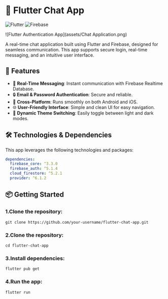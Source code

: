 # 💬 Flutter Chat App


![Flutter](https://img.shields.io/badge/Flutter-v3.10.5-blue?logo=flutter)
![Firebase](https://img.shields.io/badge/Firebase-Integrated-yellow?logo=firebase)

![Flutter Authentication App](assets/Chat Application.png)

A real-time chat application built using Flutter and Firebase, designed for seamless communication. This app supports secure login, real-time messaging, and an intuitive user interface.

## 🚀 Features

- 💬 **Real-Time Messaging**: Instant communication with Firebase Realtime Database.
- 🔒 **Email & Password Authentication**: Secure and reliable.
- 📲 **Cross-Platform**: Runs smoothly on both Android and iOS.
- 🌐 **User-Friendly Interface**: Simple and clean UI for easy navigation.
- 🎨 **Dynamic Theme Switching**: Easily toggle between light and dark modes.

## 🛠️ Technologies & Dependencies

This app leverages the following technologies and packages:

```yaml
dependencies:
  firebase_core: ^3.3.0
  firebase_auth: ^5.1.4
  cloud_firestore: ^5.2.1
  provider: ^6.1.2

```

## 📦 Getting Started

### 1.Clone the repository:

```
git clone https://github.com/your-username/flutter-chat-app.git

```

### 2.Clone the repository:
```
cd flutter-chat-app

```

### 3.Install dependencies:
```
flutter pub get
```

### 4.Run the app:
```
flutter run
```
